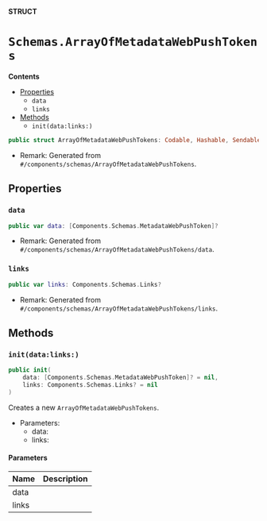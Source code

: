 **STRUCT**

# `Schemas.ArrayOfMetadataWebPushTokens`

**Contents**

- [Properties](#properties)
  - `data`
  - `links`
- [Methods](#methods)
  - `init(data:links:)`

```swift
public struct ArrayOfMetadataWebPushTokens: Codable, Hashable, Sendable
```

- Remark: Generated from `#/components/schemas/ArrayOfMetadataWebPushTokens`.

## Properties
### `data`

```swift
public var data: [Components.Schemas.MetadataWebPushToken]?
```

- Remark: Generated from `#/components/schemas/ArrayOfMetadataWebPushTokens/data`.

### `links`

```swift
public var links: Components.Schemas.Links?
```

- Remark: Generated from `#/components/schemas/ArrayOfMetadataWebPushTokens/links`.

## Methods
### `init(data:links:)`

```swift
public init(
    data: [Components.Schemas.MetadataWebPushToken]? = nil,
    links: Components.Schemas.Links? = nil
)
```

Creates a new `ArrayOfMetadataWebPushTokens`.

- Parameters:
  - data:
  - links:

#### Parameters

| Name | Description |
| ---- | ----------- |
| data |  |
| links |  |